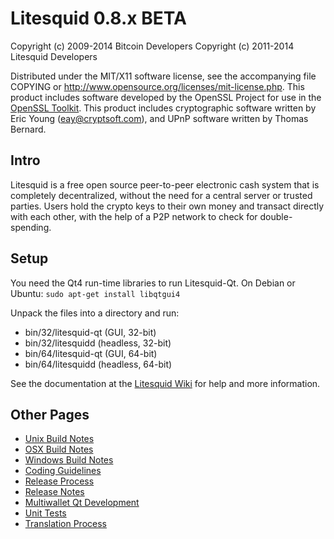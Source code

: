 Litesquid 0.8.x BETA
====================

Copyright (c) 2009-2014 Bitcoin Developers
Copyright (c) 2011-2014 Litesquid Developers

Distributed under the MIT/X11 software license, see the accompanying
file COPYING or http://www.opensource.org/licenses/mit-license.php.
This product includes software developed by the OpenSSL Project for use in the [OpenSSL Toolkit](http://www.openssl.org/). This product includes
cryptographic software written by Eric Young ([eay@cryptsoft.com](mailto:eay@cryptsoft.com)), and UPnP software written by Thomas Bernard.


Intro
---------------------
Litesquid is a free open source peer-to-peer electronic cash system that is
completely decentralized, without the need for a central server or trusted
parties.  Users hold the crypto keys to their own money and transact directly
with each other, with the help of a P2P network to check for double-spending.


Setup
---------------------
You need the Qt4 run-time libraries to run Litesquid-Qt. On Debian or Ubuntu:
	`sudo apt-get install libqtgui4`

Unpack the files into a directory and run:

- bin/32/litesquid-qt (GUI, 32-bit)
- bin/32/litesquidd (headless, 32-bit)
- bin/64/litesquid-qt (GUI, 64-bit)
- bin/64/litesquidd (headless, 64-bit)

See the documentation at the [Litesquid Wiki](http://litesquid.info)
for help and more information.


Other Pages
---------------------
- [Unix Build Notes](build-unix.md)
- [OSX Build Notes](build-osx.md)
- [Windows Build Notes](build-msw.md)
- [Coding Guidelines](coding.md)
- [Release Process](release-process.md)
- [Release Notes](release-notes.md)
- [Multiwallet Qt Development](multiwallet-qt.md)
- [Unit Tests](unit-tests.md)
- [Translation Process](translation_process.md)

